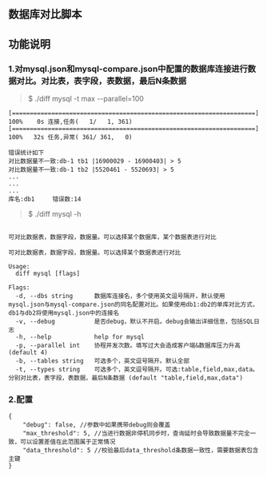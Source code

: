 ## 数据库对比脚本

## 功能说明

### 1.对mysql.json和mysql-compare.json中配置的数据库连接进行数据对比。对比表，表字段，表数据，最后N条数据

>$ ./diff mysql -t max --parallel=100
```                                                                    
[====================================================================] 100%    0s 连接,任务(   1/   1, 361)
[====================================================================] 100%   32s 任务,异常( 361/ 361,   0)

错误统计如下
对比数据量不一致:db-1 tb1 |16900029 - 16900403| > 5
对比数据量不一致:db-1 tb2 |5520461 - 5520693| > 5
...
...
...
库名:db1     错误数:14
```

>$ ./diff mysql -h
```

可对比数据表，数据字段，数据量。可以选择某个数据库，某个数据表进行对比

可对比数据表，数据字段，数据量。可以选择某个数据表进行对比

Usage:
  diff mysql [flags]

Flags:
  -d, --dbs string      数据库连接名，多个使用英文逗号隔开，默认使用mysql.json与mysql-compare.json的同名配置对比。如果使用db1:db2的单库对比方式，db1与db2将使用mysql.json中的连接名
  -v, --debug           是否debug，默认不开启。debug会输出详细信息，包括SQL日志
  -h, --help            help for mysql
  -p, --parallel int    协程并发次数。填写过大会造成客户端&数据库压力升高 (default 4)
  -b, --tables string   可选多个，英文逗号隔开。默认全部
  -t, --types string    可选多个，英文逗号隔开。可选:table,field,max,data。分别对比表，表字段，表数据，最后N条数据 (default "table,field,max,data")
```


### 2.配置
```
{
    "debug": false, //参数中如果携带debug则会覆盖
    "max_threshold": 5, //当进行数据非停机同步时，查询延时会导致数据量不完全一致，可以设置差值在此范围属于正常情况
    "data_threshold": 5 //校验最后data_threshold条数据一致性，需要数据表包含主键
}
```